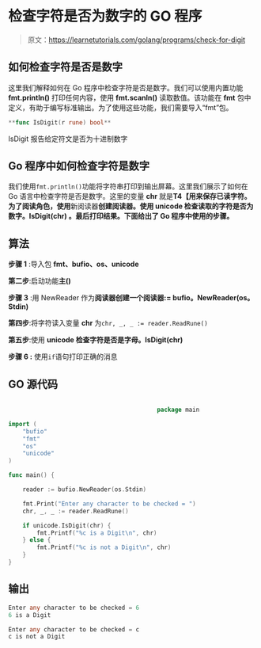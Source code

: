 # 检查字符是否为数字的 GO 程序

> 原文：<https://learnetutorials.com/golang/programs/check-for-digit>

## 如何检查字符是否是数字

这里我们解释如何在 Go 程序中检查字符是否是数字。我们可以使用内置功能 **fmt.println()** 打印任何内容，使用 **fmt.scanln()** 读取数值。该功能在 **fmt** 包中定义，有助于编写标准输出。为了使用这些功能，我们需要导入“fmt”包。

```go
**func IsDigit(r rune) bool** 

```

IsDigit 报告给定符文是否为十进制数字

## Go 程序中如何检查字符是数字

我们使用`fmt.println()`功能将字符串打印到输出屏幕。这里我们展示了如何在 Go 语言中检查字符是否是数字。这里的变量 **chr** 就是**T4【用来保存已读字符。为了阅读角色，使用**新阅读器**创建阅读器。使用 **unicode 检查读取的字符是否为数字。IsDigit(chr)** 。最后打印结果。下面给出了 Go 程序中使用的步骤。**

## 算法

**步骤 1** :导入包 **fmt、bufio、os、unicode**

**第二步**:启动功能**主()**

**步骤 3** :用 NewReader 作为**阅读器创建一个阅读器:= bufio。NewReader(os。Stdin)**

**第四步**:将字符读入变量 **chr** 为`chr, _, _ := reader.ReadRune()`

**第五步**:使用 **unicode 检查字符是否是字母。IsDigit(chr)**

****步骤 6** :** 使用`if`语句打印正确的消息

## GO 源代码

```go

                                          package main

import (
    "bufio"
    "fmt"
    "os"
    "unicode"
)

func main() {

    reader := bufio.NewReader(os.Stdin)

    fmt.Print("Enter any character to be checked = ")
    chr, _, _ := reader.ReadRune()

    if unicode.IsDigit(chr) {
        fmt.Printf("%c is a Digit\n", chr)
    } else {
        fmt.Printf("%c is not a Digit\n", chr)
    }
}

```

## 输出

```go
Enter any character to be checked = 6
6 is a Digit

Enter any character to be checked = c
c is not a Digit 
```